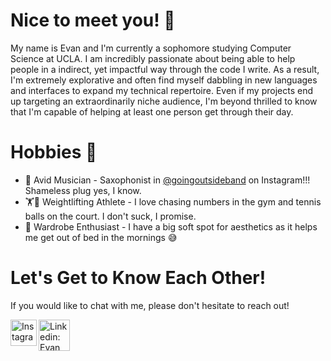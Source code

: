 <h1>Nice to meet you! 🤝</h1>
<p>My name is Evan and I'm currently a sophomore studying Computer Science at UCLA. I am incredibly passionate 
   about being able to help people in a indirect, yet impactful way through the code I write. As a result, I'm extremely explorative 
   and often find myself dabbling in new languages and interfaces to expand my technical repertoire. Even if my projects end up targeting an 
   extraordinarily niche audience, I'm beyond thrilled to know that I'm capable of helping at least one person get through their day.
 
<h1>Hobbies 🧳</h1>
<ul>
   <li>🎵 Avid Musician - Saxophonist in <a href="https://www.instagram.com/goingoutsideband/">@goingoutsideband</a> on Instagram!!! 
          Shameless plug yes, I know. </li>
  <li>🏋🎾 Weightlifting Athlete - I love chasing numbers in the gym and tennis balls on the court. I don't suck, I promise.</li>
  <li>👖 Wardrobe Enthusiast - I have a big soft spot for aesthetics as it helps me get out of bed in the mornings 😅</li>
</ul>

<h1>Let's Get to Know Each Other!</h1>
  <p>If you would like to chat with me, please don't hesitate to reach out!</p>
  <a href="https://www.instagram.com/evanzhao_/">
   <img align='left' alt='Instagram: evanzhao_' src='https://upload.wikimedia.org/wikipedia/commons/e/e7/Instagram_logo_2016.svg' width=42px/>
  </a>
  <a href="https://www.linkedin.com/in/evan-zhao-8863a4229/">
  <img align='left' alt='Linkedin: Evan Zhao' src='https://user-images.githubusercontent.com/96805283/195971291-b60584e9-d020-4c01-8271-f9e1d3fd750e.png' width=50px/>
   </a>
<!---
EvanYZhao/EvanYZhao is a ✨ special ✨ repository because its `README.md` (this file) appears on your GitHub profile.
You can click the Preview link to take a look at your changes.
--->
